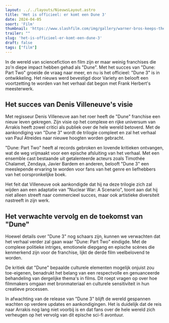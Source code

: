 ```yaml
---
layout: ../../layouts/NieuwsLayout.astro
title: 'Het is officieel: er komt een Dune 3'
date: 2024-04-05
soort: 'Film'
thumbnail: 'https://www.slashfilm.com/img/gallery/warner-bros-keeps-the-spice-flowing-announces-dune-3/intro-1709572674.jpg'
trailer: ""
slug: 'het-is-officieel-er-komt-een-dune-3'
draft: false
tags: ["film"]
---
```


In de wereld van sciencefiction en film zijn er maar weinig franchises die zo'n diepe impact hebben gehad als "Dune". Met het succes van "Dune: Part Two" groeide de vraag naar meer, en nu is het officieel: "Dune 3" is in ontwikkeling. Het nieuws werd bevestigd door Variety en belooft een voortzetting te worden van het verhaal dat begon met Frank Herbert's meesterwerk.

## Het succes van Denis Villeneuve's visie

Met regisseur Denis Villeneuve aan het roer heeft de "Dune" franchise een nieuw leven gekregen. Zijn visie op het complexe en rijke universum van Arrakis heeft zowel critici als publiek over de hele wereld betoverd. Met de aankondiging van "Dune 3" wordt de trilogie compleet en zal het verhaal van Paul Atreides naar nieuwe hoogten worden gebracht.

"Dune: Part Two" heeft al records gebroken en lovende kritieken ontvangen, wat de weg vrijmaakt voor een epische afsluiting van het verhaal. Met een ensemble cast bestaande uit getalenteerde acteurs zoals Timothée Chalamet, Zendaya, Javier Bardem en anderen, belooft "Dune 3" een meeslepende ervaring te worden voor fans van het genre en liefhebbers van het oorspronkelijke boek.

Het feit dat Villeneuve ook aankondigde dat hij na deze trilogie zich zal wijden aan een adaptatie van "Nuclear War: A Scenario", toont aan dat hij niet alleen streeft naar commercieel succes, maar ook artistieke diversiteit nastreeft in zijn werk.

## Het verwachte vervolg en de toekomst van "Dune"

Hoewel details over "Dune 3" nog schaars zijn, kunnen we verwachten dat het verhaal verder zal gaan waar "Dune: Part Two" eindigde. Met de complexe politieke intriges, emotionele diepgang en epische scènes die kenmerkend zijn voor de franchise, lijkt de derde film veelbelovend te worden.

De kritiek dat "Dune" bepaalde culturele elementen mogelijk onjuist zou toe-eigenen, benadrukt het belang van een respectvolle en genuanceerde behandeling van dergelijke thema's in films. Dit roept vragen op over hoe filmmakers omgaan met bronmateriaal en culturele sensitiviteit in hun creatieve processen.

In afwachting van de release van "Dune 3" blijft de wereld gespannen wachten op verdere updates en aankondigingen. Het is duidelijk dat de reis naar Arrakis nog lang niet voorbij is en dat fans over de hele wereld zich verheugen op het vervolg van dit epische sci-fi avontuur.
